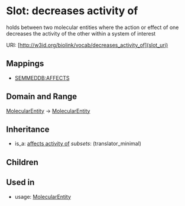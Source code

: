 # Slot: decreases activity of


holds between two molecular entities where the action or effect of one decreases the activity of the other within a system of interest

URI: [http://w3id.org/biolink/vocab/decreases_activity_of](slot_uri)
## Mappings

 * [SEMMEDDB:AFFECTS](http://purl.obolibrary.org/obo/SEMMEDDB_AFFECTS)
## Domain and Range

[MolecularEntity](MolecularEntity.md) -> [MolecularEntity](MolecularEntity.md)
## Inheritance

 *  is_a: [affects activity of](affects_activity_of.md) *subsets*: (translator_minimal)
## Children

## Used in

 *  usage: [MolecularEntity](MolecularEntity.md)
